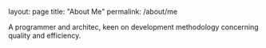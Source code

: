 layout: page
title: "About Me"
permalink: /about/me

A programmer and architec, keen on development methodology concerning quality and efficiency.
